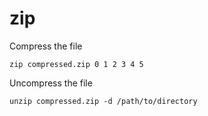 # zip

Compress the file

    zip compressed.zip 0 1 2 3 4 5

Uncompress the file

    unzip compressed.zip -d /path/to/directory
